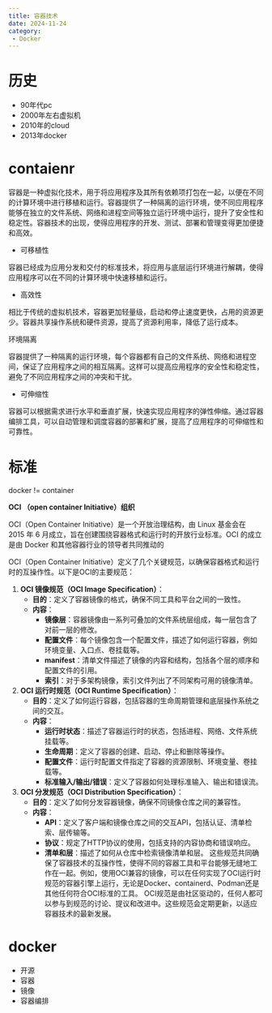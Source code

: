 ```yaml
---
title: 容器技术
date: 2024-11-24
category: 
 - Docker
---
```


# 历史

- 90年代pc
- 2000年左右虚拟机
- 2010年的cloud
- 2013年docker

# contaienr

容器是一种虚拟化技术，用于将应用程序及其所有依赖项打包在一起，以便在不同的计算环境中进行移植和运行。容器提供了一种隔离的运行环境，使不同应用程序能够在独立的文件系统、网络和进程空间等独立运行环境中运行，提升了安全性和稳定性。容器技术的出现，使得应用程序的开发、测试、部署和管理变得更加便捷和高效。

- 可移植性

容器已经成为应用分发和交付的标准技术，将应用与底层运行环境进行解耦，使得应用程序可以在不同的计算环境中快速移植和运行。

- 高效性

相比于传统的虚拟机技术，容器更加轻量级，启动和停止速度更快，占用的资源更少。容器共享操作系统和硬件资源，提高了资源利用率，降低了运行成本。

环境隔离

容器提供了一种隔离的运行环境，每个容器都有自己的文件系统、网络和进程空间，保证了应用程序之间的相互隔离。这样可以提高应用程序的安全性和稳定性，避免了不同应用程序之间的冲突和干扰。

- 可伸缩性

容器可以根据需求进行水平和垂直扩展，快速实现应用程序的弹性伸缩。通过容器编排工具，可以自动管理和调度容器的部署和扩展，提高了应用程序的可伸缩性和可靠性。

# 标准

docker != container

**OCI （open container Initiative）组织**

OCI（Open Container Initiative）是一个开放治理结构，由 Linux 基金会在 2015 年 6 月成立，旨在创建围绕容器格式和运行时的开放行业标准。OCI 的成立是由 Docker 和其他容器行业的领导者共同推动的

OCI（Open Container Initiative）定义了几个关键规范，以确保容器格式和运行时的互操作性。以下是OCI的主要规范：

1. **OCI 镜像规范（OCI Image Specification）**：
   - **目的**：定义了容器镜像的格式，确保不同工具和平台之间的一致性。
   - **内容**：
     - **镜像层**：容器镜像由一系列可叠加的文件系统层组成，每一层包含了对前一层的修改。
     - **配置文件**：每个镜像包含一个配置文件，描述了如何运行容器，例如环境变量、入口点、卷挂载等。
     - **manifest**：清单文件描述了镜像的内容和结构，包括各个层的顺序和配置文件的引用。
     - **索引**：对于多架构镜像，索引文件列出了不同架构可用的镜像清单。
2. **OCI 运行时规范（OCI Runtime Specification）**：
   - **目的**：定义了如何运行容器，包括容器的生命周期管理和底层操作系统之间的交互。
   - **内容**：
     - **运行时状态**：描述了容器运行时的状态，包括进程、网络、文件系统挂载等。
     - **生命周期**：定义了容器的创建、启动、停止和删除等操作。
     - **配置文件**：运行时配置文件指定了容器的资源限制、环境变量、卷挂载等。
     - **标准输入/输出/错误**：定义了容器如何处理标准输入、输出和错误流。
3. **OCI 分发规范（OCI Distribution Specification）**：
   - **目的**：定义了如何分发容器镜像，确保不同镜像仓库之间的兼容性。
   - **内容**：
     - **API**：定义了客户端和镜像仓库之间的交互API，包括认证、清单检索、层传输等。
     - **协议**：规定了HTTP协议的使用，包括支持的内容协商和错误响应。
     - **清单和层**：描述了如何从仓库中检索镜像清单和层。
这些规范共同确保了容器技术的互操作性，使得不同的容器工具和平台能够无缝地工作在一起。例如，使用OCI兼容的镜像，可以在任何实现了OCI运行时规范的容器引擎上运行，无论是Docker、containerd、Podman还是其他任何符合OCI标准的工具。
OCI规范是由社区驱动的，任何人都可以参与到规范的讨论、提议和改进中。这些规范会定期更新，以适应容器技术的最新发展。

# docker

- 开源
- 容器
- 镜像
- 容器编排
